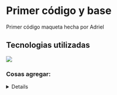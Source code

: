 <h1>Primer código y base</h1>
Primer código maqueta hecha por Adriel

<h2>Tecnologias utilizadas</h3>
<a href="https://skillicons.dev"> <img src="https://skillicons.dev/icons?i=html,css,javascript&theme=dark&perline=3"/> </a>

<h3>Cosas agregar:</h3>
<details>
  <pre>
    💭 1
    💭 2
    💭 ...
    💭 ...
  </pre>
</details>
